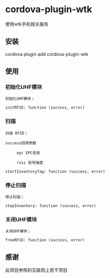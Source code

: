 # cordova-plugin-wtk

使用wtk手机相关服务

## 安装

cordova plugin add cordova-plugin-wtk

## 使用
### 初始化UHF模块

    初始化UHF模块；

    initRFID: function (success, error)
    
### 扫描

    扫描 RFID；
 
    success回调参数
 
         epc EPC信息
 
         rssi 信号强度
 
    startInventoryTag: function (success, error)

### 停止扫描

    停止扫描；

    stopInventory: function (success, error)  

### 关闭UHF模块

    关闭UHF模块；

    freeRFID: function (success, error)


## 感谢

此项目参照的互联网上若干项目
